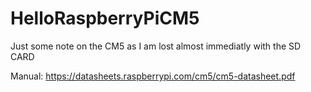 # HelloRaspberryPiCM5
Just some note on the CM5 as I am lost almost immediatly with the SD CARD


Manual: https://datasheets.raspberrypi.com/cm5/cm5-datasheet.pdf
